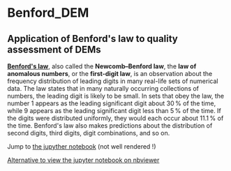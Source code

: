 # Benford_DEM

## Application of Benford's law to quality assessment of DEMs

**[Benford's law](https://en.wikipedia.org/wiki/Benford%27s_law)**, also called the **Newcomb–Benford law**, the **law of anomalous numbers**, or the **first-digit law**, is an observation about the frequency distribution of leading digits in many real-life sets of numerical data. The law states that in many naturally occurring collections of numbers, the leading digit is likely to be small. In sets that obey the law, the number 1 appears as the leading significant digit about 30 % of the time, while 9 appears as the leading significant digit less than 5 % of the time. If the digits were distributed uniformly, they would each occur about 11.1 % of the time. Benford's law also makes predictions about the distribution of second digits, third digits, digit combinations, and so on.

Jump to [the jupyther notebook](https://github.com/ayoubft/Benford_DEM/blob/main/Benford_DEM-full.ipynb) (not well rendered !)

[Alternative to view the jupyter notebook on nbviewer](https://nbviewer.jupyter.org/github/ayoubft/Benford_DEM/blob/main/Benford_DEM-full.ipynb)

